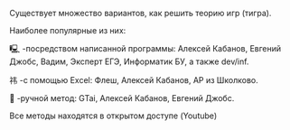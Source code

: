 Существует множество вариантов, как решить теорию игр (тигра).


Наиболее популярные из них:

🖳  -посредством написанной программы: Алексей Кабанов, Евгений Джобс, Вадим, Эксперт ЕГЭ, Информатик БУ,  а также dev/inf.

祎  -с помощью Excel: Флеш, Алексей Кабанов, АР из Школково.

🦾 -ручной метод: GTai, Алексей Кабанов, Евгений Джобс.


Все методы находятся в открытом доступе (Youtube)
